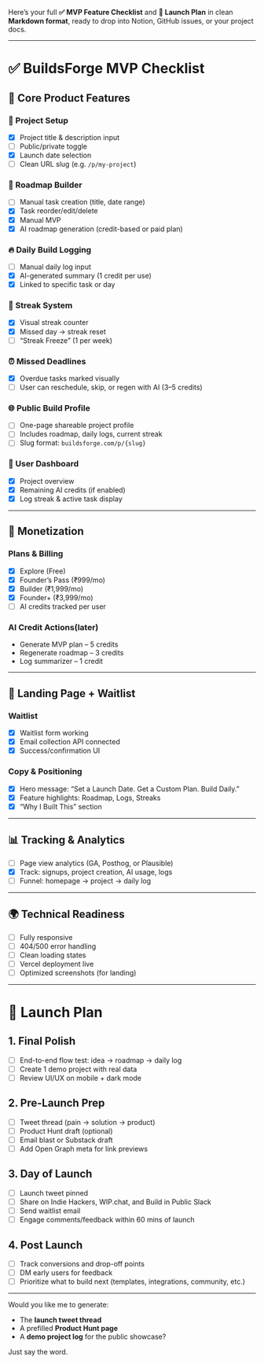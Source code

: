 Here’s your full **✅ MVP Feature Checklist** and **🚀 Launch Plan** in clean **Markdown format**, ready to drop into Notion, GitHub issues, or your project docs.

---

# ✅ BuildsForge MVP Checklist

## 🧠 Core Product Features

### 🚧 Project Setup

- [x] Project title & description input
- [ ] Public/private toggle
- [x] Launch date selection
- [ ] Clean URL slug (e.g. `/p/my-project`)

### 🧭 Roadmap Builder

- [ ] Manual task creation (title, date range)
- [x] Task reorder/edit/delete
- [x] Manual MVP
- [x] AI roadmap generation (credit-based or paid plan)

### 🔥 Daily Build Logging

- [ ] Manual daily log input
- [x] AI-generated summary (1 credit per use)
- [x] Linked to specific task or day

### 🎯 Streak System

- [x] Visual streak counter
- [x] Missed day → streak reset
- [ ] “Streak Freeze” (1 per week)

### ⏰ Missed Deadlines

- [x] Overdue tasks marked visually
- [ ] User can reschedule, skip, or regen with AI (3–5 credits)

### 🌐 Public Build Profile

- [ ] One-page shareable project profile
- [ ] Includes roadmap, daily logs, current streak
- [ ] Slug format: `buildsforge.com/p/{slug}`

### 🧾 User Dashboard

- [x] Project overview
- [x] Remaining AI credits (if enabled)
- [x] Log streak & active task display

---

## 💸 Monetization

### Plans & Billing

- [x] Explore (Free)
- [x] Founder’s Pass (₹999/mo)
- [x] Builder (₹1,999/mo)
- [x] Founder+ (₹3,999/mo)
- [ ] AI credits tracked per user

### AI Credit Actions(later)

-  Generate MVP plan – 5 credits
-  Regenerate roadmap – 3 credits
-  Log summarizer – 1 credit

---

## 📣 Landing Page + Waitlist

### Waitlist

- [x] Waitlist form working
- [x] Email collection API connected
- [x] Success/confirmation UI

### Copy & Positioning

- [x] Hero message: “Set a Launch Date. Get a Custom Plan. Build Daily.”
- [x] Feature highlights: Roadmap, Logs, Streaks
- [x] “Why I Built This” section

---

## 📊 Tracking & Analytics

- [ ] Page view analytics (GA, Posthog, or Plausible)
- [x] Track: signups, project creation, AI usage, logs
- [ ] Funnel: homepage → project → daily log

---

## 🌍 Technical Readiness

- [ ] Fully responsive
- [ ] 404/500 error handling
- [ ] Clean loading states
- [ ] Vercel deployment live
- [ ] Optimized screenshots (for landing)

---

# 🚀 Launch Plan

## 1. Final Polish

- [ ] End-to-end flow test: idea → roadmap → daily log
- [ ] Create 1 demo project with real data
- [ ] Review UI/UX on mobile + dark mode

## 2. Pre-Launch Prep

- [ ] Tweet thread (pain → solution → product)
- [ ] Product Hunt draft (optional)
- [ ] Email blast or Substack draft
- [ ] Add Open Graph meta for link previews

## 3. Day of Launch

- [ ] Launch tweet pinned
- [ ] Share on Indie Hackers, WIP.chat, and Build in Public Slack
- [ ] Send waitlist email
- [ ] Engage comments/feedback within 60 mins of launch

## 4. Post Launch

- [ ] Track conversions and drop-off points
- [ ] DM early users for feedback
- [ ] Prioritize what to build next (templates, integrations, community, etc.)

---

Would you like me to generate:

- The **launch tweet thread**
- A prefilled **Product Hunt page**
- A **demo project log** for the public showcase?

Just say the word.
